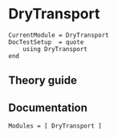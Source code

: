 # DryTransport

```@meta
CurrentModule = DryTransport
DocTestSetup  = quote
    using DryTransport
end
```

## Theory guide



## Documentation

```@autodocs
Modules = [ DryTransport ]
```